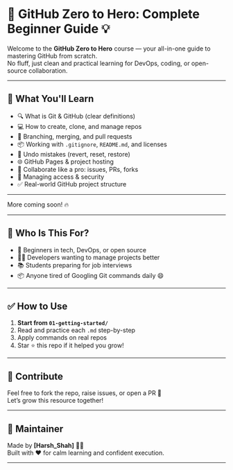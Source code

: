 # 🚀 GitHub Zero to Hero: Complete Beginner Guide 💡

Welcome to the **GitHub Zero to Hero** course — your all-in-one guide to mastering GitHub from scratch.  
No fluff, just clean and practical learning for DevOps, coding, or open-source collaboration.

---

## 📘 What You'll Learn

- 🔍 What is Git & GitHub (clear definitions)
- 💻 How to create, clone, and manage repos
- 🌿 Branching, merging, and pull requests
- 📦 Working with `.gitignore`, `README.md`, and licenses
- 🔁 Undo mistakes (revert, reset, restore)
- 🌐 GitHub Pages & project hosting
- 🤝 Collaborate like a pro: issues, PRs, forks
- 🔐 Managing access & security
- ✅ Real-world GitHub project structure

---

More coming soon! 🔥

---

## 🎯 Who Is This For?

- 🚀 Beginners in tech, DevOps, or open source  
- 🧑‍💻 Developers wanting to manage projects better  
- 📚 Students preparing for job interviews  
- 📦 Anyone tired of Googling Git commands daily 😄

---

## ✅ How to Use

1. **Start from `01-getting-started/`**
2. Read and practice each `.md` step-by-step
3. Apply commands on real repos
4. Star ⭐ this repo if it helped you grow!

---

## 💬 Contribute

Feel free to fork the repo, raise issues, or open a PR 🙌  
Let’s grow this resource together!

---

## 🙏 Maintainer

Made by **[Harsh_Shah]** 🧘‍♂️  
Built with ❤️ for calm learning and confident execution.

---




